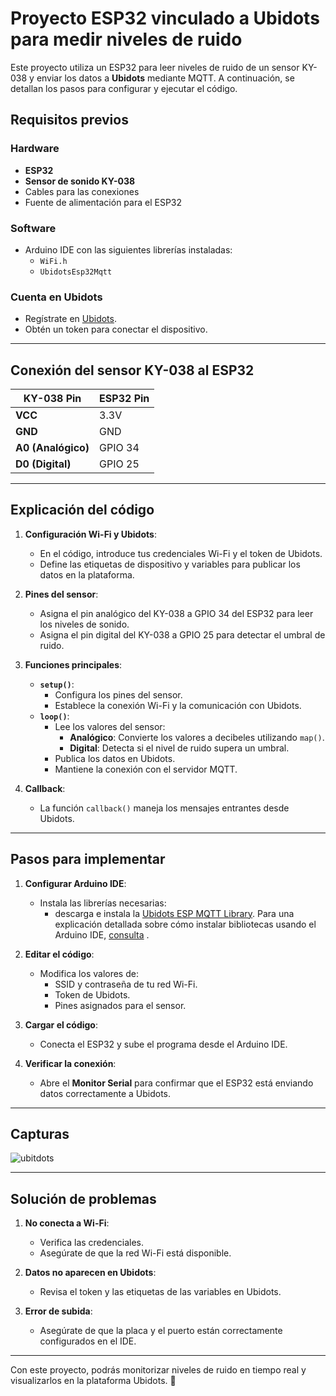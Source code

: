 # Proyecto ESP32 vinculado a Ubidots para medir niveles de ruido

Este proyecto utiliza un ESP32 para leer niveles de ruido de un sensor KY-038 y enviar los datos a **Ubidots** mediante MQTT. A continuación, se detallan los pasos para configurar y ejecutar el código.

## Requisitos previos

### Hardware
- **ESP32**
- **Sensor de sonido KY-038**
- Cables para las conexiones
- Fuente de alimentación para el ESP32

### Software
- Arduino IDE con las siguientes librerías instaladas:
  - `WiFi.h`
  - `UbidotsEsp32Mqtt`

### Cuenta en Ubidots
- Regístrate en [Ubidots](https://ubidots.com/).
- Obtén un token para conectar el dispositivo.

---

## Conexión del sensor KY-038 al ESP32

| **KY-038** Pin  | **ESP32** Pin |
|------------------|---------------|
| **VCC**         | 3.3V          |
| **GND**         | GND           |
| **A0 (Analógico)** | GPIO 34     |
| **D0 (Digital)** | GPIO 25      |

---

## Explicación del código

1. **Configuración Wi-Fi y Ubidots**:
   - En el código, introduce tus credenciales Wi-Fi y el token de Ubidots.
   - Define las etiquetas de dispositivo y variables para publicar los datos en la plataforma.

2. **Pines del sensor**:
   - Asigna el pin analógico del KY-038 a GPIO 34 del ESP32 para leer los niveles de sonido.
   - Asigna el pin digital del KY-038 a GPIO 25 para detectar el umbral de ruido.

3. **Funciones principales**:
   - **`setup()`**: 
     - Configura los pines del sensor.
     - Establece la conexión Wi-Fi y la comunicación con Ubidots.
   - **`loop()`**:
     - Lee los valores del sensor:
       - **Analógico**: Convierte los valores a decibeles utilizando `map()`.
       - **Digital**: Detecta si el nivel de ruido supera un umbral.
     - Publica los datos en Ubidots.
     - Mantiene la conexión con el servidor MQTT.

4. **Callback**:
   - La función `callback()` maneja los mensajes entrantes desde Ubidots.

---

## Pasos para implementar

1. **Configurar Arduino IDE**:
   - Instala las librerías necesarias:
     - descarga e instala la [Ubidots ESP MQTT Library](https://help.ubidots.com/es/articles/748067-conectar-un-esp32-devkitc-a-ubidots-a-traves-de-mqtt#:~:text=Ubidots%20ESP%20MQTT%20Library). Para una explicación detallada sobre cómo instalar bibliotecas usando el Arduino IDE, [consulta](https://help.ubidots.com/es/articles/748067-conectar-un-esp32-devkitc-a-ubidots-a-traves-de-mqtt#:~:text=el%20Arduino%20IDE%2C-,consulta%20esta%20gu%C3%ADa.,-2.%20Publicar%20valores) .
2. **Editar el código**:
   - Modifica los valores de:
     - SSID y contraseña de tu red Wi-Fi.
     - Token de Ubidots.
     - Pines asignados para el sensor.

3. **Cargar el código**:
   - Conecta el ESP32 y sube el programa desde el Arduino IDE.

4. **Verificar la conexión**:
   - Abre el **Monitor Serial** para confirmar que el ESP32 está enviando datos correctamente a Ubidots.

---

## Capturas

![ubitdots](https://github.com/user-attachments/assets/fcb8c5ea-4c56-4846-9848-6fff6923583a)


---

## Solución de problemas

1. **No conecta a Wi-Fi**:
   - Verifica las credenciales.
   - Asegúrate de que la red Wi-Fi está disponible.

2. **Datos no aparecen en Ubidots**:
   - Revisa el token y las etiquetas de las variables en Ubidots.

3. **Error de subida**:
   - Asegúrate de que la placa y el puerto están correctamente configurados en el IDE.

---

Con este proyecto, podrás monitorizar niveles de ruido en tiempo real y visualizarlos en la plataforma Ubidots. 🚀

